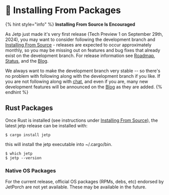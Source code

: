 # 💾 Installing From Packages

{% hint style="info" %}
**Installing From Source Is Encouraged**

As Jetp just made it's very first release (Tech Preview 1 on September 29th, 2024), you may want to consider following the development branch and [Installing From Source](installing-from-source.md) - releases are expected to occur approximately monthly, so you may be missing out on features and bug fixes that already exist on the development branch.  For release information see [Roadmap](../community/roadmap.md), [Status](../community/status.md), and the [Blog](../community/blog-and-announcements.md).

We always want to make the development branch very stable -- so there's no problem with following along with the development branch if you like.  If you are not following along with [chat](../community/discord-chat.md), and even if you are, many new development features will be announced on the [Blog](../community/blog-and-announcements.md) as they are added.
{% endhint %}

## Rust Packages

Once Rust is installed (see instructions under [Installing From Source](installing-from-source.md)), the latest jetp release can be installed with:

```
$ cargo install jetp
```

this will install the jetp executable into \~/.cargo/bin. &#x20;

```
$ which jetp
$ jetp --version
```

### Native OS Packages

For the current release, official OS packages (RPMs, debs, etc) endorsed by JetPorch are not yet available.  These may be available in the future.

